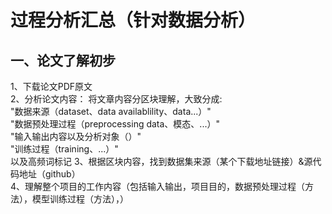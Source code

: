 # 过程分析汇总（针对数据分析）
## 一、论文了解初步
1、下载论文PDF原文  
2、分析论文内容：
  将文章内容分区块理解，大致分成:  
  "数据来源（dataset、data availablility、data...）"  
  "数据预处理过程（preprocessing data、模态、...）"  
  "输入输出内容以及分析对象（）"  
  "训练过程（training、...）"  
  以及高频词标记
3、根据区块内容，找到数据集来源（某个下载地址链接）&源代码地址（github）  
4、理解整个项目的工作内容（包括输入输出，项目目的，数据预处理过程（方法），模型训练过程（方法），）  

  
